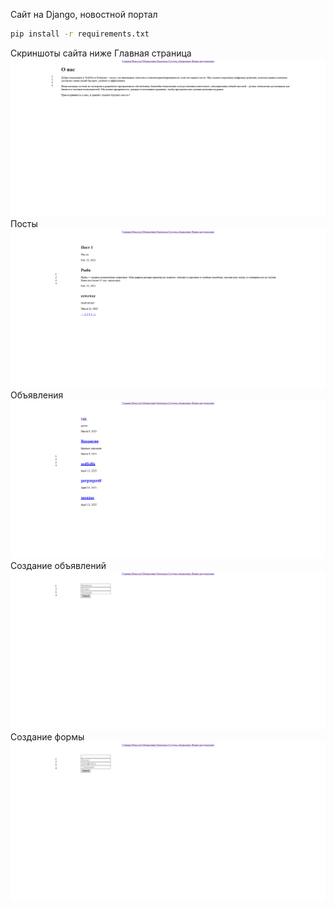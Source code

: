 Сайт на Django, новостной портал
```bash
pip install -r requirements.txt
```
Скриншоты сайта ниже 
Главная страница
![image](images-site-for-github-README-not-use-on-site/index.png)
Посты
![image](images-site-for-github-README-not-use-on-site/posts.png)
Объявления
![image](images-site-for-github-README-not-use-on-site/advertisements.png)
Создание объявлений
![image](images-site-for-github-README-not-use-on-site/create_advertisements.png)
Создание формы
![image](images-site-for-github-README-not-use-on-site/create_offer.png)
